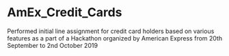 # AmEx_Credit_Cards
Performed initial line assignment for credit card holders based on various features as a part of a Hackathon organized by American Express from 20th September to 2nd October 2019
